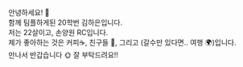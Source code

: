 안녕하세요! 👋 <br>
함께 팀플하게된 20학번 김하은입니다. <br>
저는 22살이고, 손양원 RC입니다. <br>
제가 좋아하는 것은 커피☕️, 친구들 👫, 그리고 (갈수만 있다면.. 여행 🌍)입니다. <br>
만나서 반갑습니다 🌞 잘 부탁드려요!! <br>
